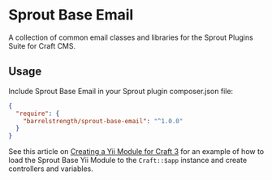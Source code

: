 # Sprout Base Email

A collection of common email classes and libraries for the Sprout Plugins Suite for Craft CMS.

## Usage

Include Sprout Base Email in your Sprout plugin composer.json file:

``` json
{
  "require": {
    "barrelstrength/sprout-base-email": "^1.0.0"
  }
}
```

See this article on [Creating a Yii Module for Craft 3](https://straightupcraft.com/articles/creating-a-yii-module-for-craft-3) for an example of how to load the Sprout Base Yii Module to the `Craft::$app` instance and create controllers and variables.
